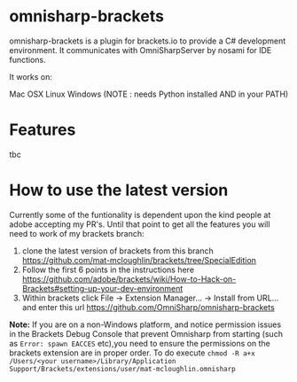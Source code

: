 omnisharp-brackets
==================

omnisharp-brackets is a plugin for brackets.io to provide a C# development environment. It communicates with OmniSharpServer by nosami for IDE functions.

It works on:

Mac OSX
Linux
Windows (NOTE : needs Python installed AND in your PATH)

Features
========
tbc


How to use the latest version
=============================
Currently some of the funtionality is dependent upon the kind people at adobe accepting my PR's. Until that point to get all the features you will need to work of my brackets branch:

1. clone the latest version of brackets from this branch https://github.com/mat-mcloughlin/brackets/tree/SpecialEdition
2. Follow the first 6 points in the instructions here https://github.com/adobe/brackets/wiki/How-to-Hack-on-Brackets#setting-up-your-dev-environment
3. Within brackets click File -> Extension Manager... -> Install from URL... and enter this url https://github.com/OmniSharp/omnisharp-brackets

**Note:** If you are on a non-Windows platform, and notice permission issues in the Brackets Debug Console that prevent Omnisharp from starting (such as `Error: spawn EACCES` etc),you need to ensure the permissions on the brackets extension are in proper order. To do execute `chmod -R a+x /Users/<your username>/Library/Application Support/Brackets/extensions/user/mat-mcloughlin.omnisharp`
